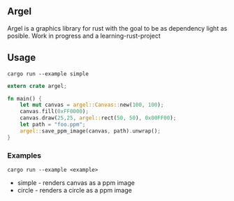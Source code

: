 ## Argel
Argel is a graphics library for rust with the goal to be as dependency light as posible.
Work in progress and a learning-rust-project

## Usage
`cargo run --example simple`
``` Rust
extern crate argel;

fn main() {
    let mut canvas = argel::Canvas::new(100, 100);
    canvas.fill(0xFF0000);
    canvas.draw(25,25, argel::rect(50, 50), 0x00FF00);
    let path = "foo.ppm";
    argel::save_ppm_image(canvas, path).unwrap();
}
```
### Examples
`cargo run --example <example>`

* simple - renders canvas as a ppm image
* circle - renders a circle as a ppm image
